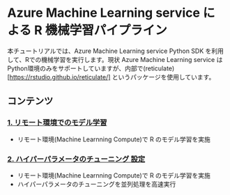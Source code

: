 # Azure Machine Learning service による R 機械学習パイプライン

本チュートリアルでは、Azure Machine Learning service Python SDK を利用して、Rでの機械学習を実行します。現状 Azure Machine Learning service は Python環境のみをサポートしていますが、内部で(reticulate)[https://rstudio.github.io/reticulate/] というパッケージを使用しています。


## コンテンツ ###

### [1. リモート環境でのモデル学習](./Training)  
- リモート環境(Machine Learnning Compute)で R のモデル学習を実施 

### [2. ハイパーパラメータのチューニング 設定](./Hyperparameter-Tuning)  
- リモート環境(Machine Learnning Compute)で R のモデル学習を実施 
- ハイパーパラメータのチューニングを並列処理を高速実行